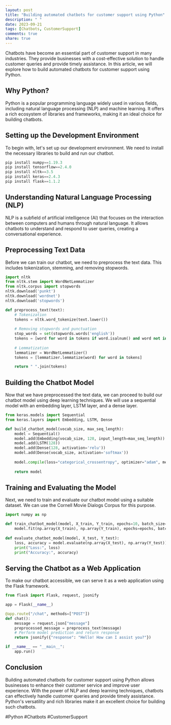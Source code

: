 ```yaml
---
layout: post
title: "Building automated chatbots for customer support using Python"
description: " "
date: 2023-09-21
tags: [Chatbots, CustomerSupport]
comments: true
share: true
---
```


Chatbots have become an essential part of customer support in many industries. They provide businesses with a cost-effective solution to handle customer queries and provide timely assistance. In this article, we will explore how to build automated chatbots for customer support using Python.

## Why Python?

Python is a popular programming language widely used in various fields, including natural language processing (NLP) and machine learning. It offers a rich ecosystem of libraries and frameworks, making it an ideal choice for building chatbots.

## Setting up the Development Environment

To begin with, let's set up our development environment. We need to install the necessary libraries to build and run our chatbot. 

```python
pip install numpy==1.19.3
pip install tensorflow==2.4.0
pip install nltk==3.5
pip install keras==2.4.3
pip install flask==1.1.2
```

## Understanding Natural Language Processing (NLP)

NLP is a subfield of artificial intelligence (AI) that focuses on the interaction between computers and humans through natural language. It allows chatbots to understand and respond to user queries, creating a conversational experience.

## Preprocessing Text Data

Before we can train our chatbot, we need to preprocess the text data. This includes tokenization, stemming, and removing stopwords.

```python
import nltk
from nltk.stem import WordNetLemmatizer
from nltk.corpus import stopwords
nltk.download('punkt')
nltk.download('wordnet')
nltk.download('stopwords')

def preprocess_text(text):
    # Tokenization
    tokens = nltk.word_tokenize(text.lower())
    
    # Removing stopwords and punctuation
    stop_words = set(stopwords.words('english'))
    tokens = [word for word in tokens if word.isalnum() and word not in stop_words]
    
    # Lemmatization
    lemmatizer = WordNetLemmatizer()
    tokens = [lemmatizer.lemmatize(word) for word in tokens]

    return " ".join(tokens)
```

## Building the Chatbot Model

Now that we have preprocessed the text data, we can proceed to build our chatbot model using deep learning techniques. We will use a sequential model with an embedding layer, LSTM layer, and a dense layer.

```python
from keras.models import Sequential
from keras.layers import Embedding, LSTM, Dense

def build_chatbot_model(vocab_size, max_seq_length):
    model = Sequential()
    model.add(Embedding(vocab_size, 128, input_length=max_seq_length))
    model.add(LSTM(128))
    model.add(Dense(128, activation='relu'))
    model.add(Dense(vocab_size, activation='softmax'))
    
    model.compile(loss="categorical_crossentropy", optimizer="adam", metrics=["accuracy"])
    
    return model
```

## Training and Evaluating the Model

Next, we need to train and evaluate our chatbot model using a suitable dataset. We can use the Cornell Movie Dialogs Corpus for this purpose.

```python
import numpy as np

def train_chatbot_model(model, X_train, Y_train, epochs=10, batch_size=32):
    model.fit(np.array(X_train), np.array(Y_train), epochs=epochs, batch_size=batch_size)
    
def evaluate_chatbot_model(model, X_test, Y_test):
    loss, accuracy = model.evaluate(np.array(X_test), np.array(Y_test))
    print("Loss:", loss)
    print("Accuracy:", accuracy)
```

## Serving the Chatbot as a Web Application

To make our chatbot accessible, we can serve it as a web application using the Flask framework.

```python
from flask import Flask, request, jsonify

app = Flask(__name__)

@app.route("/chat", methods=["POST"])
def chat():
    message = request.json["message"]
    preprocessed_message = preprocess_text(message)
    # Perform model prediction and return response
    return jsonify({"response": "Hello! How can I assist you?"})

if __name__ == "__main__":
    app.run()
```

## Conclusion

Building automated chatbots for customer support using Python allows businesses to enhance their customer service and improve user experience. With the power of NLP and deep learning techniques, chatbots can effectively handle customer queries and provide timely assistance. Python's versatility and rich libraries make it an excellent choice for building such chatbots.

#Python #Chatbots #CustomerSupport